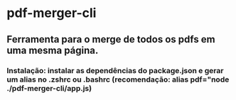 # pdf-merger-cli

## Ferramenta para o merge de todos os pdfs em uma mesma página.

### Instalação: instalar as dependências do package.json e gerar um alias no .zshrc ou .bashrc (recomendação: alias pdf="node ./pdf-merger-cli/app.js)

